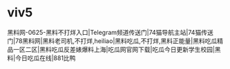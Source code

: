 # viv5
黑料网-0625-黑料不打烊入口|Telegram频道传送门|74猫导航主站|74猫传送门|78黑料网|黑料老司机,不打烊,heiliao|黑料吃瓜,不打烊,黑料正能量|黑料吃瓜精品一区二区|黑料吃瓜反差婊爆料上海|吃瓜网官网下载|吃瓜今日更新学生校园|黑料|今日吃瓜在线|881比鸭
